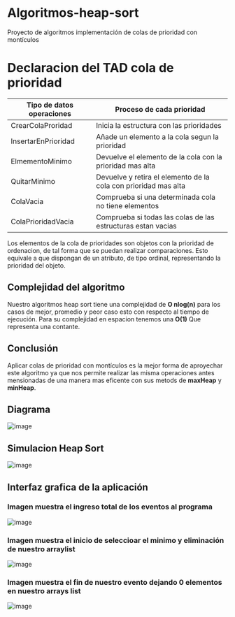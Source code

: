 # Algoritmos-heap-sort
Proyecto de algoritmos implementación de colas de prioridad con montículos 
# Declaracion del TAD cola de prioridad

| Tipo de datos operaciones|Proceso de cada prioridad|
|-|-|
|CrearColaProridad|Inicia la estructura con las prioridades|
|InsertarEnPrioridad|Añade un elemento a la cola segun la prioridad|
|ElmementoMinimo|Devuelve el elemento de la cola con la prioridad mas alta|
|QuitarMinimo|Devuelve y retira el elemento de la cola con prioridad mas alta|
|ColaVacia|Comprueba si una determinada cola no tiene elementos|
|ColaPrioridadVacia|Comprueba si todas las colas de las estructuras estan vacias|

Los elementos de la cola de prioridades son objetos con la prioridad de ordenacion, de tal forma que se puedan realizar comparaciones. Esto equivale a que dispongan de un atributo, de tipo ordinal, representando la prioridad del objeto.


## Complejidad del algoritmo
Nuestro algoritmos heap sort tiene una complejidad de **O nlog(n)** para los casos de mejor, promedio y peor caso esto con respecto al tiempo de ejecución. Para su complejidad en espacion tenemos una **O(1)** Que representa una contante.

## Conclusión
Aplicar colas de prioridad con montículos es la mejor forma de aproyechar este algoritmo ya que nos permite realizar las misma operaciones antes mensionadas de una manera mas eficente con sus metods de **maxHeap** y **minHeap**.

## Diagrama

![image](https://user-images.githubusercontent.com/30965164/58822076-3d682900-85fc-11e9-8435-c22c375906ec.png)

## Simulacion Heap Sort

![image](https://upload.wikimedia.org/wikipedia/commons/f/fe/Heap_sort_example.gif)
## Interfaz grafica de la aplicación 

### Imagen muestra el ingreso total de los eventos al programa 

![image](https://user-images.githubusercontent.com/50051312/58767251-2834c100-854e-11e9-92b1-37c0b434ab0e.png)

### Imagen muestra el inicio de seleccioar el minimo y eliminación de nuestro arraylist

![image](https://user-images.githubusercontent.com/50051312/58767258-44386280-854e-11e9-9cd1-d7d0c8f6c8b4.png)

### Imagen muestra el fin de nuestro evento dejando 0 elementos en nuestro arrays list

![image](https://user-images.githubusercontent.com/50051312/58767261-4d293400-854e-11e9-9825-48c841068fa8.png)


